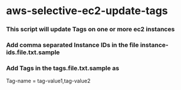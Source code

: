 # aws-selective-ec2-update-tags

### This script will update Tags on one or more ec2 instances
### Add comma separated Instance IDs in the file instance-ids.file.txt.sample

### Add Tags in the tags.file.txt.sample as 
Tag-name = tag-value1,tag-value2